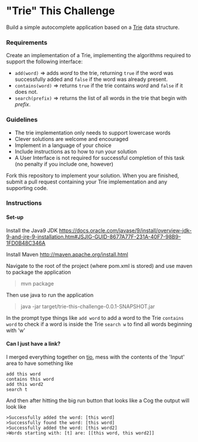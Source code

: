 # "Trie" This Challenge

Build a simple autocomplete application based on a [Trie](https://en.wikipedia.org/wiki/Trie) data structure.
 
### Requirements
Create an implementation of a Trie, implementing the algorithms required to support the following interface:
* `add(word)` => adds *word* to the trie, returning `true` if the word was successfully added and `false` if the word was already present.
* `contains(word)` => returns `true` if the trie contains *word* and `false` if it does not.
* `search(prefix)` => returns the list of all words in the trie that begin with *prefix*. 
 
### Guidelines
* The trie implementation only needs to support lowercase words
* Clever solutions are welcome and encouraged
* Implement in a language of your choice
* Include instructions as to how to run your solution
* A User Interface is not required for successful completion of this task (no penalty if you include one, however)

Fork this repository to implement your solution. When you are finished, submit a pull request containing your Trie implementation and any supporting code. 


### Instructions

#### Set-up

Install the Java9 JDK
https://docs.oracle.com/javase/9/install/overview-jdk-9-and-jre-9-installation.htm#JSJIG-GUID-8677A77F-231A-40F7-98B9-1FD0B48C346A

Install Maven
http://maven.apache.org/install.html

Navigate to the root of the project (where pom.xml is stored) and use maven to package the application
> mvn package

Then use java to run the application
> java -jar target/trie-this-challenge-0.0.1-SNAPSHOT.jar

In the prompt type things like
`add word` to add a word to the Trie
`contains word` to check if a word is inside the Trie
`search w` to find all words beginning with 'w'


#### Can I just have a link?
I merged everything together on [tio](https://tio.run/##7Vhbb9s2FH62fwXrYbDUumrXtyVN2iBYsQK9YWmxh7ZAaIm22ciUR1JJjM6/PTvkOdTNSp0E3R62BYhlk4fn8p0r9YWf84fFSqgv2dnPV1dyuSq0ZV9gNSmtzJMjrfn6lTR2f7i1d1zkuUitLFTP5jVn3q4cPc97tk5SrpTQPTtpodJSa6EsyAxff@Vm8Zqvbkq@k5TbYinT5Mg/fhMzAaup6DmjxVxcJq@5TRe92uL@O26t0IDMcLgqp7lMWZpzY9hrLhX7OhwOHt2/Pxyw@@yDyoTO11LNmbG6TG2pBSuNyJgtmClXnrtdCGa1EA2SYsY4@/o8l@qMvddSbBLHzv0/Au7GclvJdNtvikx4uSjYSX4PTM95XjquhQaB3AmShimg9SSP4LMDyNMTq0HXQzy532J4lOdOLadsupB5Bgc8LwNLwHvBz0UtgHEDBqy0mMlLOrVMKqktx5HMSWXIYcW/rcCxFtwK0wbGHdiwC2kXXrO5PAe10G5QSloUyvDz@YprvsRtXGn8EdMf/O6m0jUIiWIAeDAYOBMTFHDAlLhgXQgPI1XmebxfEVdoIf1WkMMJT71pw51lxpu00sW5zMCBF4XOmFQQOG65i0HL0PcF4@eFzFjqMPPRV04fGg80AOg8eS40ss95Clgp4JyJSwb@qwSCD22BDBfFBZtxPOH1WMDmVIBRVoPjNUR0wiKZiMRv77ExChtPkO8ee8KWgiuD7HzEjD2Bk1hxJWDyNZxif5TCuHoS9/nQkW@5sOIDGPEsax3wamydcHYty3QRIvsa24iTFpCcbhmcLxsHLly0ZwDZhBWwqC@kEQBXDp@RtIA3eCFbM3EJZVNkcRVbVDumRZEDNo5FxDAbPF@HnUXFKfhAaIR@OjjwJEku1NwuopgIBqSiD1AogEswXhyp7ERYH5YTfwqD08fbgOQpcWldHB0vwMvEG2IGvYgyyZXsAfsJGYTA9nJKK17OjqYG3Bc1mU1cVWMPD33s18mEHEjbitFctA/HicMkYNEU3k6W44VIzwz6RDZKInQACyXZ1Qxv0f858s/nSK8/Ap@thLkuN8LJ75sgLt5idg8KM@TGd0iKRkyHWSgpZm@AOZ/mIro@zuNkyVeR75wuVeCZVBZ3wz/2dgySQv8CgEUetp6ceAEnMI4dA@Oipe0MmCK0j/uqe9YB819JEZxQvpkkMK15E3wrrqlvnzIRHo935o6PTZyfCEI3b6O1YOayhPEPFqdrdOisVH5Od8pKleZl1hluuFpTDHgW3u/dkQl1q0e0OgN9ABjBdbqokg@pG@k3YV7H9vxo@pKSBHXTsi9dGjkaJ3L2TgvfXaifoAjfIGAlpuyrmxLuR3ECu4Iv4csMMoaDFa00I8tqi7w1pD92KUrpnfWBTNvVNm9bGWrLdyruhLSVd/puuleGegR1xaDn4qCLwobYBVNEsjUOswWMNDeYzzfdgt6W3ZqqHUsakutB4baTMSTElvhbtkUoukLbG8x8qqiHOzgEunRH802jwbVlfrPbdSdBQol0cTg1BqPHOwYiUliaXbreBavUCboBVLvhuUP/74Gl0zX7sHk7pZkQ@lfQkdpjW7mecun7Wl0pb9xM6CaMrW3sfo3jNmqc1W9c/PW/pR0e/DhGPtAO/TegHn@OtzMs8KnKcW/5JvR66na42YbXQ@GGOvAQdwrP46rgtOYfXGuWIFKPKpFvK0twRISyP35mXM@pZXQKlCtBW7dnLB9eptVrFtEbJmZSIqWF6GQNt65lIlVoNvT2BmJqueQqCz8PGH3z9xkJVXkUPXtKRIfRsz1IufhPeIYY8z8QjTj@9Mk8AHLnrsPkQTwiNC6gsMMt0KQJdP03UNjrlkd6FaVNVoCAjUaHI2o45CcIRWc3HHYt4RX8Ij8M6AUVAIjPg44xCW1EjkVoja4P36MNIjC1Olv65CrCjcFg9FKlBaCeWhiH@BxC8QMk7CkAwtDiU7pO0EVrwk6rUb9B4IuFKw28KklE5q7OoD07RTjZU4wuPAY9sTHH7pphAoYDx1oq9xprUDXugCyhBbgFPOa6KFfRiDY6jvDabtG61eDngQFlQPGIGARUUw5AjQCZ0R5q5ZzgW2oo4LUD@jyACrjRBYRHo5MyTYUxM5gb1vjKoSoSe@zjj@bziG74AYQNE@41xM0lvOAQsOF2uIs5PqbQVc72G@YG32/Z3KrOdzd8VpTqbzR8JtVdLcfwDXbvFvq7D@nWTQwFQjEULdETHMSo@KIyQZuGGpmY8TK3e//OlG4YuhnSx8Z1l83VFYYryPczS@NNQ1hqETwZklr2Lw), mess with the contents of the 'Input' area to have something like
```
add this word
contains this word
add this word2
search t
```

And then after hitting the big run button that looks like a Cog the output will look like
```
>Successfully added the word: [this word]
>Successfully found the word: [this word]
>Successfully added the word: [this word2]
>Words starting with: [t] are: [[this word, this word2]]
```

